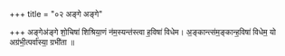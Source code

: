 +++
title = "०२ अङ्गे अङ्गे"

+++
अङ्गेअ॑ङ्गे शो॒चिषा॑ शिश्रिया॒णं न॑म॒स्यन्त॑स्त्वा ह॒विषा॑ विधेम। अ॒ङ्कान्त्स॑म॒ङ्कान्ह॒विषा॑ विधेम॒ यो अग्र॑भी॒त्पर्वा॑स्या॒ ग्रभी॑ता ॥